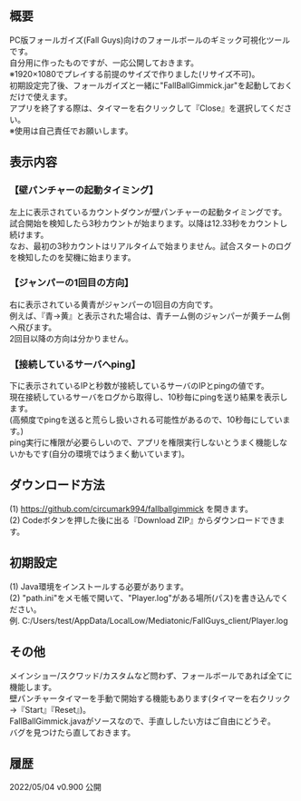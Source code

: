 ﻿## 概要  
PC版フォールガイズ(Fall Guys)向けのフォールボールのギミック可視化ツールです。  
自分用に作ったものですが、一応公開しておきます。  
※1920×1080でプレイする前提のサイズで作りました(リサイズ不可)。  
初期設定完了後、フォールガイズと一緒に"FallBallGimmick.jar"を起動しておくだけで使えます。  
アプリを終了する際は、タイマーを右クリックして『Close』を選択してください。  
※使用は自己責任でお願いします。  
  
## 表示内容  
  
### 【壁パンチャーの起動タイミング】  
左上に表示されているカウントダウンが壁パンチャーの起動タイミングです。  
試合開始を検知したら3秒カウントが始まります。以降は12.33秒をカウントし続けます。  
なお、最初の3秒カウントはリアルタイムで始まりません。試合スタートのログを検知したのを契機に始まります。  
  
### 【ジャンパーの1回目の方向】  
右に表示されている黄青がジャンパーの1回目の方向です。  
例えば、『青→黄』と表示された場合は、青チーム側のジャンパーが黄チーム側へ飛びます。  
2回目以降の方向は分かりません。  
  
### 【接続しているサーバへping】  
下に表示されているIPと秒数が接続しているサーバのIPとpingの値です。  
現在接続しているサーバをログから取得し、10秒毎にpingを送り結果を表示します。  
(高頻度でpingを送ると荒らし扱いされる可能性があるので、10秒毎にしています。)  
ping実行に権限が必要らしいので、アプリを権限実行しないとうまく機能しないかもです(自分の環境ではうまく動いています)。  
  
## ダウンロード方法  
(1) https://github.com/circumark994/fallballgimmick を開きます。  
(2) Codeボタンを押した後に出る『Download ZIP』からダウンロードできます。  
  
## 初期設定  
(1) Java環境をインストールする必要があります。  
(2) "path.ini"をメモ帳で開いて、"Player.log"がある場所(パス)を書き込んでください。  
   例. C:/Users/test/AppData/LocalLow/Mediatonic/FallGuys_client/Player.log  
  
## その他  
メインショー/スクワッド/カスタムなど問わず、フォールボールであれば全てに機能します。  
壁パンチャータイマーを手動で開始する機能もあります(タイマーを右クリック→『Start』『Reset』)。  
FallBallGimmick.javaがソースなので、手直ししたい方はご自由にどうぞ。  
バグを見つけたら直しておきます。  
  
## 履歴  
2022/05/04 v0.900 公開  
